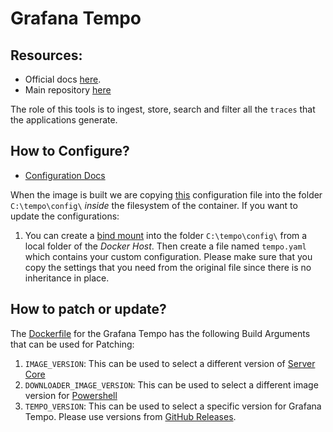 # Grafana Tempo

## Resources:

- Official docs [here](https://grafana.com/docs/tempo/latest/).
- Main repository [here](https://github.com/grafana/tempo)

The role of this tools is to ingest, store, search and filter all the `traces` that the applications generate.

## How to Configure?

- [Configuration Docs](https://grafana.com/docs/tempo/latest/configuration/)

When the image is built we are copying [this](./config/tempo.yaml) configuration file into the folder `C:\tempo\config\` _inside_ the filesystem of the container.
If you want to update the configurations:

1. You can create a [bind mount](https://docs.docker.com/engine/storage/bind-mounts/) into the folder `C:\tempo\config\` from a local folder of the _Docker Host_. Then create a file named `tempo.yaml` which contains your custom configuration. Please make sure that you copy the settings that you need from the original file since there is no inheritance in place. 

## How to patch or update?

The [Dockerfile](./Dockerfile) for the Grafana Tempo has the following Build Arguments that can be used for Patching:

1. `IMAGE_VERSION`: This can be used to select a different version of [Server Core](https://mcr.microsoft.com/en-us/artifact/mar/windows/servercore/tags)
1. `DOWNLOADER_IMAGE_VERSION`: This can be used to select a different image version for [Powershell](https://mcr.microsoft.com/en-us/artifact/mar/powershell/tags)
1. `TEMPO_VERSION`: This can be used to select a specific version for Grafana Tempo. Please use versions from [GitHub Releases](https://github.com/grafana/tempo/releases).
